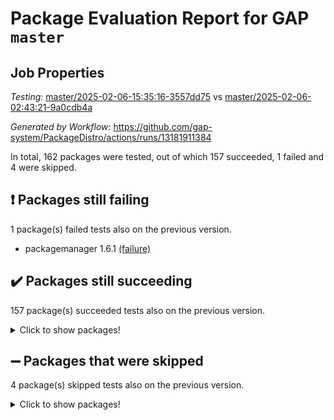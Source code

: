# Package Evaluation Report for GAP `master`

## Job Properties

*Testing:* [master/2025-02-06-15:35:16-3557dd75](https://github.com/gap-system/PackageDistro/blob/data/reports/master/2025-02-06-15:35:16-3557dd75) vs [master/2025-02-06-02:43:21-9a0cdb4a](https://github.com/gap-system/PackageDistro/blob/data/reports/master/2025-02-06-02:43:21-9a0cdb4a)

*Generated by Workflow:* https://github.com/gap-system/PackageDistro/actions/runs/13181911384

In total, 162 packages were tested, out of which 157 succeeded, 1 failed and 4 were skipped.

## :exclamation: Packages still failing

1 package(s) failed tests also on the previous version.
- packagemanager 1.6.1 [(failure)](https://github.com/gap-system/PackageDistro/actions/runs/13181911384/job/36795300569)

## :heavy_check_mark: Packages still succeeding

157 package(s) succeeded tests also on the previous version.
<details><summary>Click to show packages!</summary>

- 4ti2interface 2024.11-01 [(success)](https://github.com/gap-system/PackageDistro/actions/runs/13181911384/job/36795222585)
- ace 5.6.2 [(success)](https://github.com/gap-system/PackageDistro/actions/runs/13181911384/job/36795233708)
- aclib 1.3.2 [(success)](https://github.com/gap-system/PackageDistro/actions/runs/13181911384/job/36795235666)
- agt 0.3.1 [(success)](https://github.com/gap-system/PackageDistro/actions/runs/13181911384/job/36795237035)
- alco 1.1.1 [(success)](https://github.com/gap-system/PackageDistro/actions/runs/13181911384/job/36795238039)
- alnuth 3.2.1 [(success)](https://github.com/gap-system/PackageDistro/actions/runs/13181911384/job/36795241544)
- anupq 3.3.1 [(success)](https://github.com/gap-system/PackageDistro/actions/runs/13181911384/job/36795245737)
- atlasrep 2.1.9 [(success)](https://github.com/gap-system/PackageDistro/actions/runs/13181911384/job/36795246376)
- autodoc 2023.06.19 [(success)](https://github.com/gap-system/PackageDistro/actions/runs/13181911384/job/36795246878)
- automata 1.16 [(success)](https://github.com/gap-system/PackageDistro/actions/runs/13181911384/job/36795247470)
- automgrp 1.3.3 [(success)](https://github.com/gap-system/PackageDistro/actions/runs/13181911384/job/36795247930)
- autpgrp 1.11 [(success)](https://github.com/gap-system/PackageDistro/actions/runs/13181911384/job/36795248480)
- cap 2025.01-01 [(success)](https://github.com/gap-system/PackageDistro/actions/runs/13181911384/job/36795249079)
- caratinterface 2.3.7 [(success)](https://github.com/gap-system/PackageDistro/actions/runs/13181911384/job/36795249660)
- cddinterface 2024.09.02 [(success)](https://github.com/gap-system/PackageDistro/actions/runs/13181911384/job/36795250233)
- circle 1.6.6 [(success)](https://github.com/gap-system/PackageDistro/actions/runs/13181911384/job/36795250722)
- classicpres 1.22 [(success)](https://github.com/gap-system/PackageDistro/actions/runs/13181911384/job/36795251296)
- cohomolo 1.6.11 [(success)](https://github.com/gap-system/PackageDistro/actions/runs/13181911384/job/36795251860)
- congruence 1.2.7 [(success)](https://github.com/gap-system/PackageDistro/actions/runs/13181911384/job/36795252408)
- corefreesub 0.6 [(success)](https://github.com/gap-system/PackageDistro/actions/runs/13181911384/job/36795252954)
- corelg 1.57 [(success)](https://github.com/gap-system/PackageDistro/actions/runs/13181911384/job/36795253398)
- crime 1.6 [(success)](https://github.com/gap-system/PackageDistro/actions/runs/13181911384/job/36795253905)
- crisp 1.4.6 [(success)](https://github.com/gap-system/PackageDistro/actions/runs/13181911384/job/36795254481)
- crypting 0.10.5 [(success)](https://github.com/gap-system/PackageDistro/actions/runs/13181911384/job/36795254947)
- cryst 4.1.27 [(success)](https://github.com/gap-system/PackageDistro/actions/runs/13181911384/job/36795255523)
- crystcat 1.1.10 [(success)](https://github.com/gap-system/PackageDistro/actions/runs/13181911384/job/36795255976)
- ctbllib 1.3.9 [(success)](https://github.com/gap-system/PackageDistro/actions/runs/13181911384/job/36795256470)
- cubefree 1.20 [(success)](https://github.com/gap-system/PackageDistro/actions/runs/13181911384/job/36795257137)
- curlinterface 2.4.0 [(success)](https://github.com/gap-system/PackageDistro/actions/runs/13181911384/job/36795257674)
- cvec 2.8.3 [(success)](https://github.com/gap-system/PackageDistro/actions/runs/13181911384/job/36795258323)
- datastructures 0.3.1 [(success)](https://github.com/gap-system/PackageDistro/actions/runs/13181911384/job/36795258931)
- deepthought 1.0.8 [(success)](https://github.com/gap-system/PackageDistro/actions/runs/13181911384/job/36795259527)
- design 1.8.2 [(success)](https://github.com/gap-system/PackageDistro/actions/runs/13181911384/job/36795260073)
- difsets 2.3.1 [(success)](https://github.com/gap-system/PackageDistro/actions/runs/13181911384/job/36795260730)
- digraphs 1.9.0 [(success)](https://github.com/gap-system/PackageDistro/actions/runs/13181911384/job/36795261287)
- edim 1.3.8 [(success)](https://github.com/gap-system/PackageDistro/actions/runs/13181911384/job/36795261921)
- example 4.4.0 [(success)](https://github.com/gap-system/PackageDistro/actions/runs/13181911384/job/36795262464)
- examplesforhomalg 2023.10-01 [(success)](https://github.com/gap-system/PackageDistro/actions/runs/13181911384/job/36795263071)
- factint 1.6.3 [(success)](https://github.com/gap-system/PackageDistro/actions/runs/13181911384/job/36795263658)
- ferret 1.0.14 [(success)](https://github.com/gap-system/PackageDistro/actions/runs/13181911384/job/36795264224)
- fga 1.5.0 [(success)](https://github.com/gap-system/PackageDistro/actions/runs/13181911384/job/36795264800)
- fining 1.5.6 [(success)](https://github.com/gap-system/PackageDistro/actions/runs/13181911384/job/36795265469)
- float 1.0.5 [(success)](https://github.com/gap-system/PackageDistro/actions/runs/13181911384/job/36795266013)
- format 1.4.4 [(success)](https://github.com/gap-system/PackageDistro/actions/runs/13181911384/job/36795266666)
- forms 1.2.12 [(success)](https://github.com/gap-system/PackageDistro/actions/runs/13181911384/job/36795267222)
- fplsa 1.2.6 [(success)](https://github.com/gap-system/PackageDistro/actions/runs/13181911384/job/36795267776)
- fr 2.4.13 [(success)](https://github.com/gap-system/PackageDistro/actions/runs/13181911384/job/36795268290)
- francy 2.0.3 [(success)](https://github.com/gap-system/PackageDistro/actions/runs/13181911384/job/36795268995)
- fwtree 1.3 [(success)](https://github.com/gap-system/PackageDistro/actions/runs/13181911384/job/36795269509)
- gapdoc 1.6.7 [(success)](https://github.com/gap-system/PackageDistro/actions/runs/13181911384/job/36795270040)
- gauss 2024.11-01 [(success)](https://github.com/gap-system/PackageDistro/actions/runs/13181911384/job/36795270591)
- gaussforhomalg 2024.08-01 [(success)](https://github.com/gap-system/PackageDistro/actions/runs/13181911384/job/36795271187)
- gbnp 1.1.0 [(success)](https://github.com/gap-system/PackageDistro/actions/runs/13181911384/job/36795271684)
- generalizedmorphismsforcap 2024.09-03 [(success)](https://github.com/gap-system/PackageDistro/actions/runs/13181911384/job/36795272210)
- genss 1.6.9 [(success)](https://github.com/gap-system/PackageDistro/actions/runs/13181911384/job/36795272812)
- gradedmodules 2024.12-01 [(success)](https://github.com/gap-system/PackageDistro/actions/runs/13181911384/job/36795273369)
- gradedringforhomalg 2024.07-01 [(success)](https://github.com/gap-system/PackageDistro/actions/runs/13181911384/job/36795273958)
- grape 4.9.2 [(success)](https://github.com/gap-system/PackageDistro/actions/runs/13181911384/job/36795274559)
- groupoids 1.76 [(success)](https://github.com/gap-system/PackageDistro/actions/runs/13181911384/job/36795275180)
- grpconst 2.6.5 [(success)](https://github.com/gap-system/PackageDistro/actions/runs/13181911384/job/36795275845)
- guarana 0.96.3 [(success)](https://github.com/gap-system/PackageDistro/actions/runs/13181911384/job/36795276443)
- guava 3.20 [(success)](https://github.com/gap-system/PackageDistro/actions/runs/13181911384/job/36795276950)
- hap 1.66 [(success)](https://github.com/gap-system/PackageDistro/actions/runs/13181911384/job/36795277521)
- hapcryst 0.1.15 [(success)](https://github.com/gap-system/PackageDistro/actions/runs/13181911384/job/36795278090)
- hecke 1.5.4 [(success)](https://github.com/gap-system/PackageDistro/actions/runs/13181911384/job/36795278733)
- help 4.0 [(success)](https://github.com/gap-system/PackageDistro/actions/runs/13181911384/job/36795279329)
- homalg 2024.01-01 [(success)](https://github.com/gap-system/PackageDistro/actions/runs/13181911384/job/36795279928)
- homalgtocas 2023.11-01 [(success)](https://github.com/gap-system/PackageDistro/actions/runs/13181911384/job/36795280416)
- idrel 2.48 [(success)](https://github.com/gap-system/PackageDistro/actions/runs/13181911384/job/36795280870)
- images 1.3.3 [(success)](https://github.com/gap-system/PackageDistro/actions/runs/13181911384/job/36795281479)
- intpic 0.4.0 [(success)](https://github.com/gap-system/PackageDistro/actions/runs/13181911384/job/36795282041)
- io 4.9.1 [(success)](https://github.com/gap-system/PackageDistro/actions/runs/13181911384/job/36795282632)
- io_forhomalg 2023.02-04 [(success)](https://github.com/gap-system/PackageDistro/actions/runs/13181911384/job/36795283075)
- irredsol 1.4.4 [(success)](https://github.com/gap-system/PackageDistro/actions/runs/13181911384/job/36795283551)
- json 2.2.2 [(success)](https://github.com/gap-system/PackageDistro/actions/runs/13181911384/job/36795284170)
- jupyterkernel 1.5.1 [(success)](https://github.com/gap-system/PackageDistro/actions/runs/13181911384/job/36795284739)
- jupyterviz 1.5.6 [(success)](https://github.com/gap-system/PackageDistro/actions/runs/13181911384/job/36795285230)
- kan 1.37 [(success)](https://github.com/gap-system/PackageDistro/actions/runs/13181911384/job/36795285750)
- kbmag 1.5.11 [(success)](https://github.com/gap-system/PackageDistro/actions/runs/13181911384/job/36795286318)
- laguna 3.9.7 [(success)](https://github.com/gap-system/PackageDistro/actions/runs/13181911384/job/36795286995)
- liealgdb 2.2.1 [(success)](https://github.com/gap-system/PackageDistro/actions/runs/13181911384/job/36795287524)
- liepring 2.9.1 [(success)](https://github.com/gap-system/PackageDistro/actions/runs/13181911384/job/36795288046)
- liering 2.4.2 [(success)](https://github.com/gap-system/PackageDistro/actions/runs/13181911384/job/36795288618)
- linearalgebraforcap 2024.10-01 [(success)](https://github.com/gap-system/PackageDistro/actions/runs/13181911384/job/36795289300)
- lins 0.9 [(success)](https://github.com/gap-system/PackageDistro/actions/runs/13181911384/job/36795289829)
- localizeringforhomalg 2023.10-01 [(success)](https://github.com/gap-system/PackageDistro/actions/runs/13181911384/job/36795290333)
- loops 3.4.4 [(success)](https://github.com/gap-system/PackageDistro/actions/runs/13181911384/job/36795290843)
- lpres 1.1.1 [(success)](https://github.com/gap-system/PackageDistro/actions/runs/13181911384/job/36795291387)
- majoranaalgebras 1.5.2 [(success)](https://github.com/gap-system/PackageDistro/actions/runs/13181911384/job/36795291897)
- mapclass 1.4.6 [(success)](https://github.com/gap-system/PackageDistro/actions/runs/13181911384/job/36795292370)
- matgrp 0.71 [(success)](https://github.com/gap-system/PackageDistro/actions/runs/13181911384/job/36795292892)
- matricesforhomalg 2024.11-02 [(success)](https://github.com/gap-system/PackageDistro/actions/runs/13181911384/job/36795293400)
- modisom 3.0.0 [(success)](https://github.com/gap-system/PackageDistro/actions/runs/13181911384/job/36795293929)
- modulepresentationsforcap 2024.09-02 [(success)](https://github.com/gap-system/PackageDistro/actions/runs/13181911384/job/36795294627)
- modules 2024.12-01 [(success)](https://github.com/gap-system/PackageDistro/actions/runs/13181911384/job/36795295195)
- monoidalcategories 2025.01-02 [(success)](https://github.com/gap-system/PackageDistro/actions/runs/13181911384/job/36795295728)
- nconvex 2024.12-01 [(success)](https://github.com/gap-system/PackageDistro/actions/runs/13181911384/job/36795296274)
- nilmat 1.4.2 [(success)](https://github.com/gap-system/PackageDistro/actions/runs/13181911384/job/36795296808)
- nock 1.5 [(success)](https://github.com/gap-system/PackageDistro/actions/runs/13181911384/job/36795297271)
- normalizinterface 1.3.7 [(success)](https://github.com/gap-system/PackageDistro/actions/runs/13181911384/job/36795297947)
- nq 2.5.11 [(success)](https://github.com/gap-system/PackageDistro/actions/runs/13181911384/job/36795298533)
- numericalsgps 1.4.0 [(success)](https://github.com/gap-system/PackageDistro/actions/runs/13181911384/job/36795299014)
- openmath 11.5.3 [(success)](https://github.com/gap-system/PackageDistro/actions/runs/13181911384/job/36795299440)
- orb 5.0.0 [(success)](https://github.com/gap-system/PackageDistro/actions/runs/13181911384/job/36795300038)
- patternclass 2.4.5 [(success)](https://github.com/gap-system/PackageDistro/actions/runs/13181911384/job/36795301018)
- permut 2.0.5 [(success)](https://github.com/gap-system/PackageDistro/actions/runs/13181911384/job/36795301528)
- polenta 1.3.10 [(success)](https://github.com/gap-system/PackageDistro/actions/runs/13181911384/job/36795302060)
- polymaking 0.8.7 [(success)](https://github.com/gap-system/PackageDistro/actions/runs/13181911384/job/36795302538)
- primgrp 3.4.4 [(success)](https://github.com/gap-system/PackageDistro/actions/runs/13181911384/job/36795304014)
- profiling 2.6.0 [(success)](https://github.com/gap-system/PackageDistro/actions/runs/13181911384/job/36795305109)
- qdistrnd 0.9.5 [(success)](https://github.com/gap-system/PackageDistro/actions/runs/13181911384/job/36795305604)
- qpa 1.35 [(success)](https://github.com/gap-system/PackageDistro/actions/runs/13181911384/job/36795306254)
- quagroup 1.8.4 [(success)](https://github.com/gap-system/PackageDistro/actions/runs/13181911384/job/36795306842)
- radiroot 2.9 [(success)](https://github.com/gap-system/PackageDistro/actions/runs/13181911384/job/36795307405)
- rcwa 4.7.1 [(success)](https://github.com/gap-system/PackageDistro/actions/runs/13181911384/job/36795308068)
- rds 1.8 [(success)](https://github.com/gap-system/PackageDistro/actions/runs/13181911384/job/36795308545)
- recog 1.4.4 [(success)](https://github.com/gap-system/PackageDistro/actions/runs/13181911384/job/36795309083)
- repndecomp 1.3.0 [(success)](https://github.com/gap-system/PackageDistro/actions/runs/13181911384/job/36795309606)
- repsn 3.1.2 [(success)](https://github.com/gap-system/PackageDistro/actions/runs/13181911384/job/36795310146)
- resclasses 4.7.3 [(success)](https://github.com/gap-system/PackageDistro/actions/runs/13181911384/job/36795310642)
- ringsforhomalg 2024.11-02 [(success)](https://github.com/gap-system/PackageDistro/actions/runs/13181911384/job/36795311145)
- sco 2023.08-01 [(success)](https://github.com/gap-system/PackageDistro/actions/runs/13181911384/job/36795311620)
- scscp 2.4.3 [(success)](https://github.com/gap-system/PackageDistro/actions/runs/13181911384/job/36795312167)
- semigroups 5.4.0 [(success)](https://github.com/gap-system/PackageDistro/actions/runs/13181911384/job/36795312760)
- sglppow 2.4 [(success)](https://github.com/gap-system/PackageDistro/actions/runs/13181911384/job/36795313294)
- sgpviz 0.999.6 [(success)](https://github.com/gap-system/PackageDistro/actions/runs/13181911384/job/36795313920)
- simpcomp 2.1.14 [(success)](https://github.com/gap-system/PackageDistro/actions/runs/13181911384/job/36795314580)
- singular 2024.06.03 [(success)](https://github.com/gap-system/PackageDistro/actions/runs/13181911384/job/36795315217)
- sl2reps 1.1 [(success)](https://github.com/gap-system/PackageDistro/actions/runs/13181911384/job/36795315839)
- sla 1.6.2 [(success)](https://github.com/gap-system/PackageDistro/actions/runs/13181911384/job/36795316467)
- smallantimagmas 0.3.0 [(success)](https://github.com/gap-system/PackageDistro/actions/runs/13181911384/job/36795317058)
- smallgrp 1.5.4 [(success)](https://github.com/gap-system/PackageDistro/actions/runs/13181911384/job/36795317741)
- smallsemi 0.7.1 [(success)](https://github.com/gap-system/PackageDistro/actions/runs/13181911384/job/36795318561)
- sonata 2.9.6 [(success)](https://github.com/gap-system/PackageDistro/actions/runs/13181911384/job/36795319122)
- sophus 1.27 [(success)](https://github.com/gap-system/PackageDistro/actions/runs/13181911384/job/36795319708)
- sotgrps 1.3 [(success)](https://github.com/gap-system/PackageDistro/actions/runs/13181911384/job/36795320386)
- spinsym 1.5.2 [(success)](https://github.com/gap-system/PackageDistro/actions/runs/13181911384/job/36795320961)
- standardff 1.0 [(success)](https://github.com/gap-system/PackageDistro/actions/runs/13181911384/job/36795321501)
- symbcompcc 1.3.2 [(success)](https://github.com/gap-system/PackageDistro/actions/runs/13181911384/job/36795322142)
- thelma 1.3 [(success)](https://github.com/gap-system/PackageDistro/actions/runs/13181911384/job/36795322845)
- tomlib 1.2.11 [(success)](https://github.com/gap-system/PackageDistro/actions/runs/13181911384/job/36795323478)
- toolsforhomalg 2024.09-01 [(success)](https://github.com/gap-system/PackageDistro/actions/runs/13181911384/job/36795324116)
- toric 1.9.6 [(success)](https://github.com/gap-system/PackageDistro/actions/runs/13181911384/job/36795324769)
- transgrp 3.6.5 [(success)](https://github.com/gap-system/PackageDistro/actions/runs/13181911384/job/36795325523)
- typeset 1.2.2 [(success)](https://github.com/gap-system/PackageDistro/actions/runs/13181911384/job/36795326290)
- ugaly 4.1.3 [(success)](https://github.com/gap-system/PackageDistro/actions/runs/13181911384/job/36795327077)
- unipot 1.6 [(success)](https://github.com/gap-system/PackageDistro/actions/runs/13181911384/job/36795327897)
- unitlib 4.2.0 [(success)](https://github.com/gap-system/PackageDistro/actions/runs/13181911384/job/36795329410)
- utils 0.85 [(success)](https://github.com/gap-system/PackageDistro/actions/runs/13181911384/job/36795330219)
- uuid 0.7 [(success)](https://github.com/gap-system/PackageDistro/actions/runs/13181911384/job/36795331187)
- walrus 0.9991 [(success)](https://github.com/gap-system/PackageDistro/actions/runs/13181911384/job/36795331802)
- wedderga 4.10.5 [(success)](https://github.com/gap-system/PackageDistro/actions/runs/13181911384/job/36795332443)
- wpe 0.8 [(success)](https://github.com/gap-system/PackageDistro/actions/runs/13181911384/job/36795333065)
- xmod 2.92 [(success)](https://github.com/gap-system/PackageDistro/actions/runs/13181911384/job/36795333608)
- xmodalg 1.23 [(success)](https://github.com/gap-system/PackageDistro/actions/runs/13181911384/job/36795334433)
- yangbaxter 0.10.6 [(success)](https://github.com/gap-system/PackageDistro/actions/runs/13181911384/job/36795335139)
- zeromqinterface 0.16 [(success)](https://github.com/gap-system/PackageDistro/actions/runs/13181911384/job/36795335756)
</details>

## :heavy_minus_sign: Packages that were skipped

4 package(s) skipped tests also on the previous version.
<details><summary>Click to show packages!</summary>

- browse 1.8.21 [(skipped)](https://github.com/gap-system/PackageDistro/actions/runs/13181911384/job/36794573513)
- itc 1.5.1 [(skipped)](https://github.com/gap-system/PackageDistro/actions/runs/13181911384/job/36794573513)
- polycyclic 2.16 [(skipped)](https://github.com/gap-system/PackageDistro/actions/runs/13181911384/job/36794573513)
- xgap 4.32 [(skipped)](https://github.com/gap-system/PackageDistro/actions/runs/13181911384/job/36794573513)
</details>

